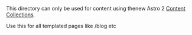 This directory can only be used for content using thenew Astro 2 [Content Collections](https://docs.astro.build/en/guides/content-collections/).

Use this for all templated pages like /blog etc

